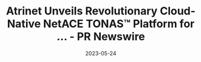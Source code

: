 ---
category:
- .nan
date: 2023-05-24
keyword_suggestion: ubuntu install docker
post_inspiration: https://www.prnewswire.com/news-releases/atrinet-unveils-revolutionary-cloud-native-netace-tonas-platform-for-streamlined-telecom-operations-and-network-automation-301793192.html
silot_terms: digital automation
title: Atrinet Unveils Revolutionary <b>Cloud</b>-Native NetACE TONAS™ Platform for
  ... - PR Newswire
---